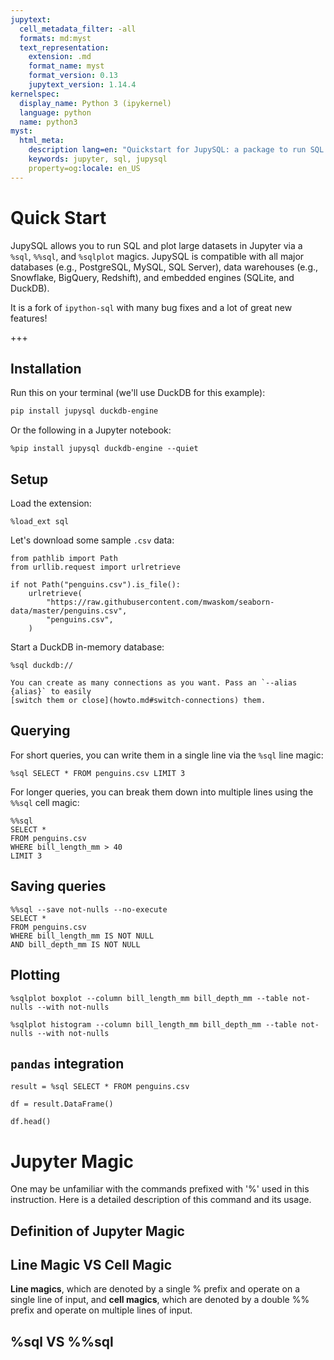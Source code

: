 ```yaml
---
jupytext:
  cell_metadata_filter: -all
  formats: md:myst
  text_representation:
    extension: .md
    format_name: myst
    format_version: 0.13
    jupytext_version: 1.14.4
kernelspec:
  display_name: Python 3 (ipykernel)
  language: python
  name: python3
myst:
  html_meta:
    description lang=en: "Quickstart for JupySQL: a package to run SQL in Jupyter"
    keywords: jupyter, sql, jupysql
    property=og:locale: en_US
---
```


# Quick Start

JupySQL allows you to run SQL and plot large datasets in Jupyter via a `%sql`, `%%sql`, and `%sqlplot` magics. JupySQL is compatible with all major databases (e.g., PostgreSQL, MySQL, SQL Server), data warehouses (e.g., Snowflake, BigQuery, Redshift), and embedded engines (SQLite, and DuckDB).

It is a fork of `ipython-sql` with many bug fixes and a lot of great new features!

+++

## Installation

Run this on your terminal (we'll use DuckDB for this example):

```sh
pip install jupysql duckdb-engine
```

Or the following in a Jupyter notebook:

```{code-cell} ipython3
%pip install jupysql duckdb-engine --quiet
```

## Setup

Load the extension:

```{code-cell} ipython3
%load_ext sql
```

Let's download some sample `.csv` data:

```{code-cell} ipython3
from pathlib import Path
from urllib.request import urlretrieve

if not Path("penguins.csv").is_file():
    urlretrieve(
        "https://raw.githubusercontent.com/mwaskom/seaborn-data/master/penguins.csv",
        "penguins.csv",
    )
```

Start a DuckDB in-memory database:

```{code-cell} ipython3
%sql duckdb://
```

```{tip}
You can create as many connections as you want. Pass an `--alias {alias}` to easily
[switch them or close](howto.md#switch-connections) them.
```

## Querying

For short queries, you can write them in a single line via the `%sql` line magic:

```{code-cell} ipython3
%sql SELECT * FROM penguins.csv LIMIT 3
```

For longer queries, you can break them down into multiple lines using the `%%sql` cell magic:

```{code-cell} ipython3
%%sql
SELECT *
FROM penguins.csv
WHERE bill_length_mm > 40
LIMIT 3
```

## Saving queries

```{code-cell} ipython3
%%sql --save not-nulls --no-execute
SELECT *
FROM penguins.csv
WHERE bill_length_mm IS NOT NULL
AND bill_depth_mm IS NOT NULL
```

## Plotting

```{code-cell} ipython3
%sqlplot boxplot --column bill_length_mm bill_depth_mm --table not-nulls --with not-nulls
```

```{code-cell} ipython3
%sqlplot histogram --column bill_length_mm bill_depth_mm --table not-nulls --with not-nulls
```

## `pandas` integration

```{code-cell} ipython3
result = %sql SELECT * FROM penguins.csv
```

```{code-cell} ipython3
df = result.DataFrame()
```

```{code-cell} ipython3
df.head()
```

# Jupyter Magic

One may be unfamiliar with the commands prefixed with '%' used in this instruction. Here is a detailed description of this command and its usage. 

## Definition of Jupyter Magic

## Line Magic VS Cell Magic

**Line magics**, which are denoted by a single % prefix and operate on a single line of input, and **cell magics**, which are denoted by a double %% prefix and operate on multiple lines of input. 

## %sql VS %%sql

